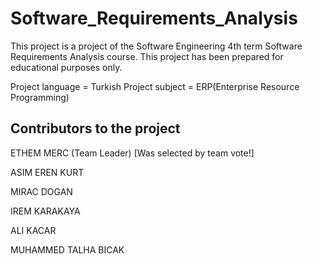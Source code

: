 # Software_Requirements_Analysis
This project is a project of the Software Engineering 4th term Software Requirements Analysis course.
This project has been prepared for educational purposes only.

Project language = Turkish
Project subject = ERP(Enterprise Resource Programming)

Contributors to the project
---------------------------
ETHEM MERC (Team Leader) [Was selected by team vote!]

ASIM EREN KURT

MIRAC DOGAN

IREM KARAKAYA

ALI KACAR

MUHAMMED TALHA BICAK
